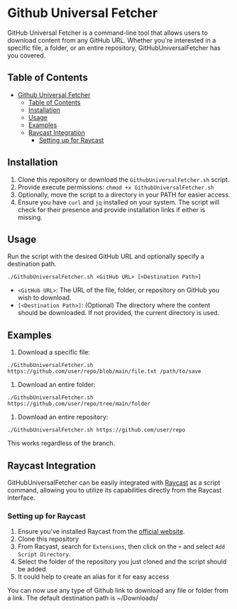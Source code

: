 # Github Universal Fetcher

GitHub Universal Fetcher is a command-line tool that allows users to download content from any GitHub URL. Whether you're interested in a specific file, a folder, or an entire repository, GitHubUniversalFetcher has you covered.

## Table of Contents

- [Github Universal Fetcher](#github-universal-fetcher)
  - [Table of Contents](#table-of-contents)
  - [Installation](#installation)
  - [Usage](#usage)
  - [Examples](#examples)
  - [Raycast Integration](#raycast-integration)
    - [Setting up for Raycast](#setting-up-for-raycast)

## Installation

1. Clone this repository or download the `GithubUniversalFetcher.sh` script.
2. Provide execute permissions: `chmod +x GithubUniversalFetcher.sh`
3. Optionally, move the script to a directory in your PATH for easier access.
4. Ensure you have `curl` and `jq` installed on your system. The script will check for their presence and provide installation links if either is missing.

## Usage

Run the script with the desired GitHub URL and optionally specify a destination path.

```code
./GithubUniversalFetcher.sh <GitHub URL> [<Destination Path>]
```

- `<GitHub URL>`: The URL of the file, folder, or repository on GitHub you wish to download.
- `[<Destination Path>]`: (Optional) The directory where the content should be downloaded. If not provided, the current directory is used.

## Examples

1. Download a specific file:

```code
./GithubUniversalFetcher.sh https://github.com/user/repo/blob/main/file.txt /path/to/save
```

1. Download an entire folder:

```code
./GithubUniversalFetcher.sh https://github.com/user/repo/tree/main/folder
```

1. Download an entire repository:

```code
./GithubUniversalFetcher.sh https://github.com/user/repo
```

This works regardless of the branch.

## Raycast Integration

GitHubUniversalFetcher can be easily integrated with [Raycast](https://www.raycast.com/) as a script command, allowing you to utilize its capabilities directly from the Raycast interface.

### Setting up for Raycast

1. Ensure you've installed Raycast from the [official website](https://www.raycast.com/).
2. Clone this repository
3. From Racyast, search for `Extensions`, then click on the `+` and select `Add Script Directory`.
4. Select the folder of the repository you just cloned and the script should be added.
5. It could help to create an alias for it for easy access

You can now use any type of Github link to download any file or folder from a link.
The default destination path is ~/Downloads/

